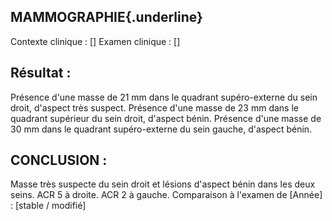 ## MAMMOGRAPHIE{.underline}
Contexte clinique : [\]
Examen clinique : [\]

## Résultat :
Présence d'une masse de 21 mm dans le quadrant supéro-externe du sein droit, d'aspect très suspect.
Présence d'une masse de 23 mm dans le quadrant supérieur du sein droit, d'aspect bénin.
Présence d'une masse de 30 mm dans le quadrant supéro-externe du sein gauche, d'aspect bénin.

## CONCLUSION :
Masse très suspecte du sein droit et lésions d'aspect bénin dans les deux seins.
ACR 5 à droite.
ACR 2 à gauche.
Comparaison à l'examen de [Année] : [stable / modifié]
